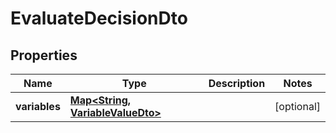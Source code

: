 

# EvaluateDecisionDto

## Properties

Name | Type | Description | Notes
------------ | ------------- | ------------- | -------------
**variables** | [**Map&lt;String, VariableValueDto&gt;**](VariableValueDto.md) |  |  [optional]



